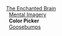 [The Enchanted Brain](Home)  
&nbsp;&nbsp;[Mental Imagery](Mental-Imagery)  
&nbsp;&nbsp;**Color Picker**  
&nbsp;&nbsp;[Goosebumps](Goosebumps)  